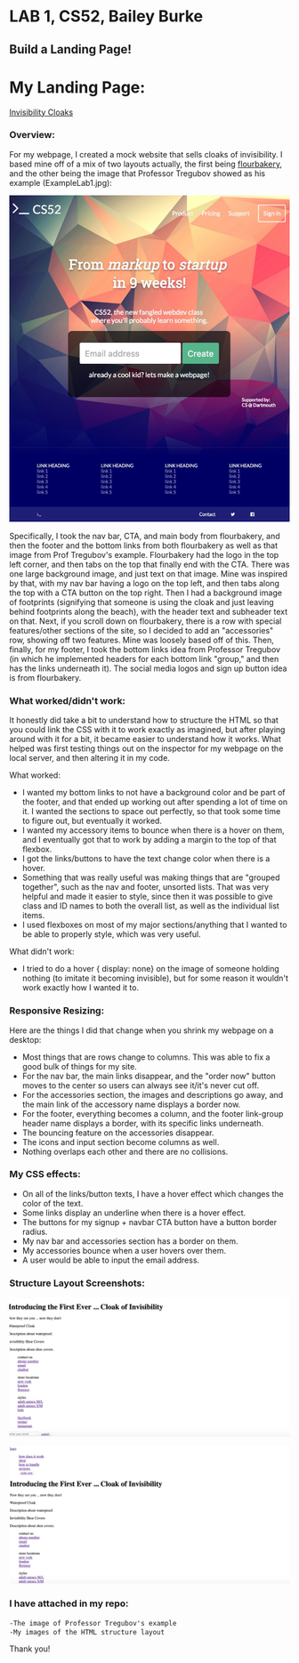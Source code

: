 # LAB 1, CS52, Bailey Burke

## Build a Landing Page! 

# My Landing Page: 

[Invisibility Cloaks](https://dartmouth-cs52-19s.github.io/lab1-landingpage-baileyburke/)

### Overview: 
    
   For my webpage, I created a mock website that sells cloaks of invisibility. I based mine off of a mix of two layouts actually, the first being [flourbakery](https://flourbakery.com/), and the other being the image that Professor Tregubov showed as his example (ExampleLab1.jpg): 
   
   ![sc example](ExampleLab1.jpg)
   
   Specifically, I took the nav bar, CTA, and main body from flourbakery, and then the footer and the bottom links from both flourbakery as well as that image from Prof Tregubov's example. Flourbakery had the logo in the top left corner, and then tabs on the top that finally end with the CTA. There was one large background image, and just text on that image. Mine was inspired by that, with my nav bar having a logo on the top left, and then tabs along the top with a CTA button on the top right. Then I had a background image of footprints (signifying that someone is using the cloak and just leaving behind footprints along the beach), with the header text and subheader text on that. Next, if you scroll down on flourbakery, there is a row with special features/other sections of the site, so I decided to add an "accessories" row, showing off two features. Mine was loosely based off of this. Then, finally, for my footer, I took the bottom links idea from Professor Tregubov (in which he implemented headers for each bottom link "group," and then has the links underneath it). The social media logos and sign up button idea is from flourbakery. 

### What worked/didn't work:
 It honestly did take a bit to understand how to structure the HTML so that you could link the CSS with it to work exactly as imagined, but after playing around with it for a bit, it became easier to understand how it works. What helped was first testing things out on the inspector for my webpage on the local server, and then altering it in my code. 
  
  What worked: 
  
* I wanted my bottom links to not have a background color and be part of the footer, and that ended up working out after spending a lot of time on it. I wanted the sections to space out perfectly, so that took some time to figure out, but eventually it worked. 
* I wanted my accessory items to bounce when there is a hover on them, and I eventually got that to work by adding a margin to the top of that flexbox. 
* I got the links/buttons to have the text change color when there is a hover. 
* Something that was really useful was making things that are "grouped together", such as the nav and footer, unsorted lists. That was very helpful and made it easier to style, since then it was possible to give class and ID names to both the overall list, as well as the individual list items. 
* I used flexboxes on most of my major sections/anything that I wanted to be able to properly style, which was very useful. 
        
        
 	
What didn't work: 
 	
* I tried to do a hover { display: none} on the image of someone holding nothing (to imitate it becoming invisible), but for some reason it wouldn't work exactly how I wanted it to. 

### Responsive Resizing: 

   Here are the things I did that change when you shrink my webpage on a desktop:
   
* Most things that are rows change to columns. This was able to fix a good bulk of things for my site. 
* For the nav bar, the main links disappear, and the "order now" button moves to the center so users can always see it/it's never cut off. 
* For the accessories section, the images and descriptions go away, and the main link of the accessory name displays a border now. 
* For the footer, everything becomes a column, and the footer link-group header name displays a border, with its specific links underneath. 
* The bouncing feature on the accessories disappear. 
* The icons and input section become columns as well. 
* Nothing overlaps each other and there are no collisions. 

### My CSS effects: 

* On all of the links/button texts, I have a hover effect which changes the color of the text. 
* Some links display an underline when there is a hover effect. 
* The buttons for my signup + navbar CTA button have a button border radius.
* My nav bar and accessories section has a border on them. 
* My accessories bounce when a user hovers over them. 
* A user would be able to input the email address. 

### Structure Layout Screenshots:
![sc example1](scOne.png)

	

![sc example2](scTwo.png)

### I have attached in my repo: 
    -The image of Professor Tregubov's example
    -My images of the HTML structure layout

Thank you! 